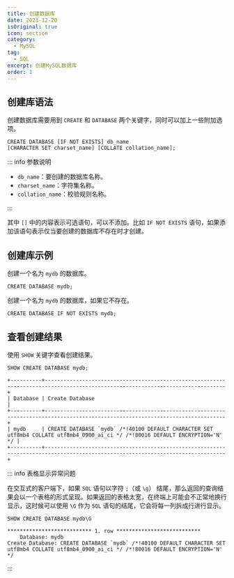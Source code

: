 ```yaml
---
title: 创建数据库
date: 2023-12-20
isOriginal: true
icon: section
category:
  - MySQL
tag:
  - SQL
excerpt: 创建MySQL数据库
order: 1
---
```


## 创建库语法

创建数据库需要用到 `CREATE` 和 `DATABASE` 两个关键字，同时可以加上一些附加选项。

~~~sql:no-line-numbers
CREATE DATABASE [IF NOT EXISTS] db_name
[CHARACTER SET charset_name] [COLLATE collation_name];
~~~

::: info 参数说明

- `db_name`：要创建的数据库名称。
- `charset_name`：字符集名称。
- `collation_name`：校验规则名称。

:::

其中 `[]` 中的内容表示可选语句，可以不添加。比如 `IF NOT EXISTS` 语句，如果添加该语句表示仅当要创建的数据库不存在时才创建。

## 创建库示例

创建一个名为 `mydb` 的数据库。

~~~sql:no-line-numbers
CREATE DATABASE mydb;
~~~

创建一个名为 `mydb` 的数据库，如果它不存在。

~~~sql:no-line-numbers
CREATE DATABASE IF NOT EXISTS mydb;
~~~

## 查看创建结果

使用 `SHOW` 关键字查看创建结果。

~~~sql:no-line-numbers
SHOW CREATE DATABASE mydb;
~~~

    +----------+--------------------------------------------------------------------------------------------------------------------------------+
    | Database | Create Database                                                                                                                |
    +----------+--------------------------------------------------------------------------------------------------------------------------------+
    | mydb     | CREATE DATABASE `mydb` /*!40100 DEFAULT CHARACTER SET utf8mb4 COLLATE utf8mb4_0900_ai_ci */ /*!80016 DEFAULT ENCRYPTION='N' */ |
    +----------+--------------------------------------------------------------------------------------------------------------------------------+

::: info 表格显示异常问题

在交互式的客户端下，如果 `SQL` 语句以字符 `;`（或 `\g`） 结尾，那么返回的查询结果会以一个表格的形式呈现。如果返回的表格太宽，在终端上可能会不正常地换行显示，这时候可以使用 `\G` 作为 `SQL` 语句的结尾，它会将每一列拆成行进行显示。

~~~sql:no-line-numbers
SHOW CREATE DATABASE mydb\G
~~~

    *************************** 1. row ***************************
        Database: mydb
    Create Database: CREATE DATABASE `mydb` /*!40100 DEFAULT CHARACTER SET utf8mb4 COLLATE utf8mb4_0900_ai_ci */ /*!80016 DEFAULT ENCRYPTION='N' */

:::
